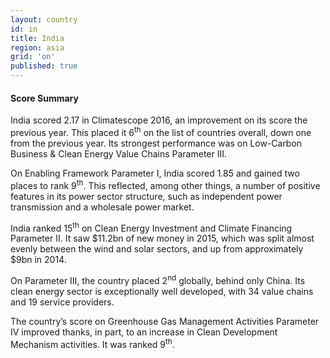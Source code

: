 ```yaml
---
layout: country
id: in
title: India
region: asia
grid: 'on'
published: true
---
```




#### Score Summary

India scored 2.17 in Climatescope 2016, an improvement on its score the previous year. This placed it 6<sup>th</sup> on the list of countries overall, down one from the previous year. Its strongest performance was on Low-Carbon Business & Clean Energy Value Chains Parameter III.

On Enabling Framework Parameter I, India scored 1.85 and gained two places to rank 9<sup>th</sup>. This reflected, among other things, a number of positive features in its power sector structure, such as independent power transmission and a wholesale power market.

India ranked 15<sup>th</sup> on Clean Energy Investment and Climate Financing Parameter II. It saw $11.2bn of new money in 2015, which was split almost evenly between the wind and solar sectors, and up from approximately $9bn in 2014.

On Parameter III, the country placed 2<sup>nd</sup> globally, behind only China. Its clean energy sector is exceptionally well developed, with 34 value chains and 19 service providers. 

The country’s score on Greenhouse Gas Management Activities Parameter IV improved thanks, in part, to an increase in Clean Development Mechanism activities. It was ranked 9<sup>th</sup>.




